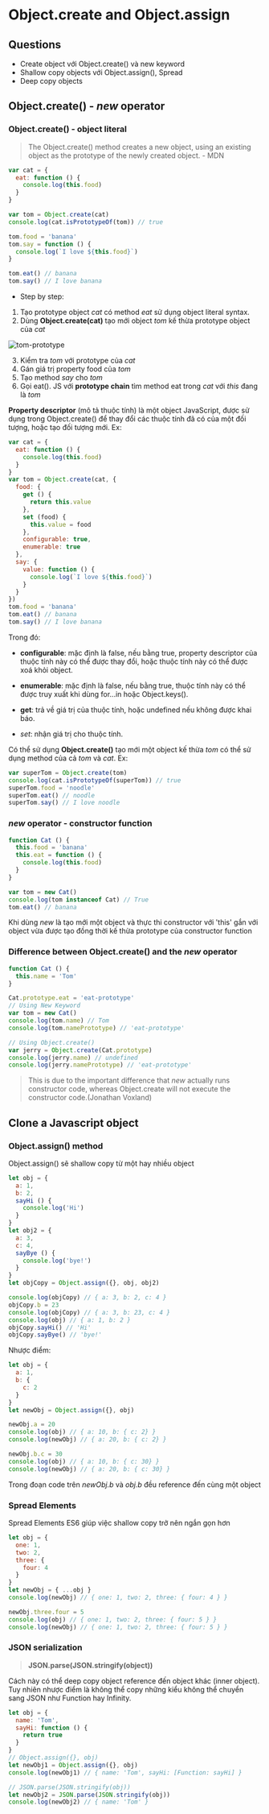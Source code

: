 # Object.create and Object.assign

## Questions

- Create object với Object.create() và new keyword
- Shallow copy objects với Object.assign(), Spread
- Deep copy objects

## Object.create() - *new* operator

### Object.create() - object literal
> The Object.create() method creates a new object, using an existing object as the prototype of the newly created object. - MDN

```js
var cat = {
  eat: function () {
    console.log(this.food)
  }
}

var tom = Object.create(cat)
console.log(cat.isPrototypeOf(tom)) // true

tom.food = 'banana'
tom.say = function () {
  console.log(`I love ${this.food}`)
}

tom.eat() // banana
tom.say() // I love banana
```

- Step by step:

1. Tạo prototype object *cat* có method *eat* sử dụng object literal syntax.
2. Dùng **Object.create(cat)** tạo mới object *tom* kế thừa prototype object của *cat*

![tom-prototype](https://firebasestorage.googleapis.com/v0/b/hotelbooking-7127d.appspot.com/o/review-33-js%2FScreen%20Shot%202019-06-11%20at%2010.25.41.png?alt=media&token=a386aba1-b551-45d9-99bf-7b6878d858b9)

3. Kiểm tra *tom* với prototype của *cat*
4. Gán giá trị property food của *tom*
5. Tạo method *say* cho *tom*
5. Gọi eat(). JS với **prototype chain** tìm method eat trong *cat* với *this* đang là *tom*

**Property descriptor** (mô tả thuộc tính) là một object JavaScript, được sử dụng trong Object.create() để thay đổi các thuộc tính đã có của một đối tượng, hoặc tạo đối tượng mới. Ex:

```js
var cat = {
  eat: function () {
    console.log(this.food)
  }
}
var tom = Object.create(cat, {
  food: {
    get () {
      return this.value
    },
    set (food) {
      this.value = food
    },
    configurable: true,
    enumerable: true
  },
  say: {
    value: function () {
      console.log(`I love ${this.food}`)
    }
  }
})
tom.food = 'banana'
tom.eat() // banana
tom.say() // I love banana
```

Trong đó:

* **configurable**: mặc định là false, nếu bằng true, property descriptor của thuộc tính này có thể được thay đổi, hoặc thuộc tính này có thể được xoá khỏi object.

* **enumerable**: mặc định là false, nếu bằng true, thuộc tính này có thể được truy xuất khi dùng for...in hoặc Object.keys().

* **get**: trả về giá trị của thuộc tính, hoặc undefined nếu không được khai báo.
* *set*: nhận giá trị cho thuộc tính.

Có thể sử dụng **Object.create()** tạo mới một object kế thừa *tom* có thể sử dụng method của cả *tom* và *cat*. Ex:

```js
var superTom = Object.create(tom)
console.log(cat.isPrototypeOf(superTom)) // true
superTom.food = 'noodle'
superTom.eat() // noodle
superTom.say() // I love noodle
```

### *new* operator - constructor function

```js
function Cat () {
  this.food = 'banana'
  this.eat = function () {
    console.log(this.food)
  }
}

var tom = new Cat()
console.log(tom instanceof Cat) // True
tom.eat() // banana
```

Khi dùng *new* là tạo mới một object và thực thi constructor với 'this' gắn với object vừa được tạo đồng thời kế thừa prototype của constructor function

### Difference between Object.create() and the *new* operator

```js
function Cat () {
  this.name = 'Tom'
}

Cat.prototype.eat = 'eat-prototype'
// Using New Keyword
var tom = new Cat()
console.log(tom.name) // Tom
console.log(tom.namePrototype) // 'eat-prototype'

// Using Object.create()
var jerry = Object.create(Cat.prototype)
console.log(jerry.name) // undefined
console.log(jerry.namePrototype) // 'eat-prototype'
```

> This is due to the important difference that *new*  actually runs constructor code, whereas Object.create will not execute the constructor code.(Jonathan Voxland)

## Clone a Javascript object

### Object.assign() method

Object.assign() sẽ shallow copy từ một hay nhiều object

```js
let obj = {
  a: 1,
  b: 2,
  sayHi () {
    console.log('Hi')
  }
}
let obj2 = {
  a: 3,
  c: 4,
  sayBye () {
    console.log('bye!')
  }
}
let objCopy = Object.assign({}, obj, obj2)

console.log(objCopy) // { a: 3, b: 2, c: 4 }
objCopy.b = 23
console.log(objCopy) // { a: 3, b: 23, c: 4 }
console.log(obj) // { a: 1, b: 2 }
objCopy.sayHi() // 'Hi'
objCopy.sayBye() // 'bye!'
```

Nhược điểm:

```js
let obj = {
  a: 1,
  b: {
    c: 2
  }
}
let newObj = Object.assign({}, obj)

newObj.a = 20
console.log(obj) // { a: 10, b: { c: 2} }
console.log(newObj) // { a: 20, b: { c: 2} }

newObj.b.c = 30
console.log(obj) // { a: 10, b: { c: 30} }
console.log(newObj) // { a: 20, b: { c: 30} }
```

Trong đoạn code trên *newObj.b* và *obj.b* đều reference đến cùng một object

### Spread Elements

Spread Elements ES6 giúp việc shallow copy trở nên ngắn gọn hơn

```js
let obj = {
  one: 1,
  two: 2,
  three: {
    four: 4
  }
}
let newObj = { ...obj }
console.log(newObj) // { one: 1, two: 2, three: { four: 4 } }

newObj.three.four = 5
console.log(obj) // { one: 1, two: 2, three: { four: 5 } }
console.log(newObj) // { one: 1, two: 2, three: { four: 5 } }
```

### JSON serialization

> **JSON.parse(JSON.stringify(object))**

Cách này có thể deep copy object reference đến object khác (inner object). Tuy nhiên nhược điểm là không thể copy những kiểu không thể chuyển sang JSON như Function hay Infinity.

```js
let obj = {
  name: 'Tom',
  sayHi: function () {
    return true
  }
}
// Object.assign({}, obj)
let newObj1 = Object.assign({}, obj)
console.log(newObj1) // { name: 'Tom', sayHi: [Function: sayHi] }

// JSON.parse(JSON.stringify(obj))
let newObj2 = JSON.parse(JSON.stringify(obj))
console.log(newObj2) // { name: 'Tom' }
```
